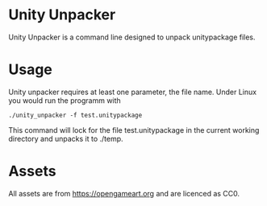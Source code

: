 # Unity Unpacker
Unity Unpacker is a command line designed to unpack unitypackage files. 

# Usage
Unity unpacker requires at least one parameter, the file name. Under Linux you would run the programm with 
```
./unity_unpacker -f test.unitypackage
```
This command will lock for the file test.unitypackage in the current working directory and unpacks it to ./temp.

# Assets
All assets are from https://opengameart.org and are licenced as CC0.

